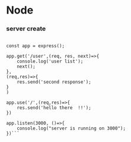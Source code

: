 # Node

### server create
```const express = require('express');

const app = express();

app.get('/user',(req, res, next)=>{
    console.log('user list');
    next();
},
(req,res)=>{
    res.send('second response');
}
)

app.use('/',(req,res)=>{
    res.send('hello there  !!');
})

app.listen(3000, ()=>{
    console.log("server is running on 3000");
})```